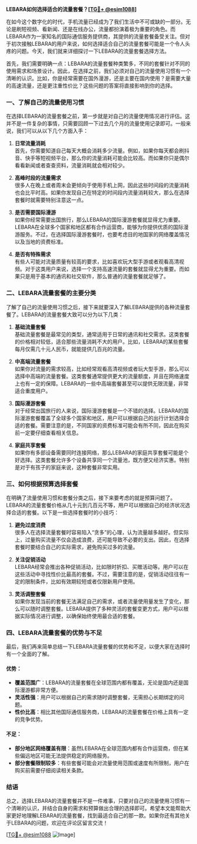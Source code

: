 **LEBARA如何选择适合的流量套餐？[[TG💪+ @esim1088](https://t.me/s/esim1088)]**

在如今这个数字化的时代，手机流量已经成为了我们生活中不可或缺的一部分。无论是刷短视频、看新闻、还是在线办公，流量都扮演着极为重要的角色。而LEBARA作为一家知名的国际通信服务提供商，其提供的流量套餐备受关注。但对于初次接触LEBARA的用户来说，如何选择适合自己的流量套餐可能是一个令人头疼的问题。今天，我们就来详细探讨一下LEBARA的流量套餐选择方法。

首先，我们需要明确一点：LEBARA的流量套餐种类繁多，不同的套餐针对不同的使用需求和场景设计。因此，在选择之前，我们必须对自己的流量使用习惯有一个清晰的认识。比如，你是经常需要在国外漫游，还是主要在国内使用？是需要大量的高速流量，还是更注重性价比？这些问题的答案将直接影响到你的选择。

### **一、了解自己的流量使用习惯**

在选择LEBARA的流量套餐之前，第一步就是对自己的流量使用情况进行评估。这并不是一件复杂的事情，只需要回顾一下过去几个月的流量使用记录即可。一般来说，我们可以从以下几个方面入手：

1. **日常流量消耗**  
   首先，你需要知道自己每天大概会消耗多少流量。例如，如果你每天都会刷抖音、快手等短视频平台，那么你的流量消耗可能会比较高。而如果你只是偶尔看看新闻或者查查资料，流量消耗就会相对较少。

2. **高峰时段的流量需求**  
   很多人在晚上或者周末会更倾向于使用手机上网，因此这些时间段的流量消耗也会比平时高。如果你发现自己在特定的时间段内流量消耗较大，那么在选择套餐时就需要特别注意这一点。

3. **是否需要国际漫游**  
   如果你经常需要出国旅行，那么LEBARA的国际漫游套餐就显得尤为重要。LEBARA在全球多个国家和地区都有合作运营商，能够为你提供优质的国际漫游服务。不过，在选择国际漫游套餐时，也要考虑目的地国家的网络覆盖情况以及当地的资费标准。

4. **是否有特殊需求**  
   有些人可能对流量质量有较高的要求，比如喜欢玩大型手游或者观看高清视频。对于这类用户来说，选择一个支持高速流量的套餐就显得尤为重要。而如果只是用于基本的通讯和社交软件，那么普通的流量套餐就足够了。

### **二、LEBARA流量套餐的主要分类**

了解了自己的流量使用习惯之后，接下来就要深入了解LEBARA提供的各种流量套餐了。LEBARA的流量套餐大致可以分为以下几类：

1. **基础流量套餐**  
   基础流量套餐是最常见的类型，通常适用于日常的通讯和社交需求。这类套餐的价格相对较低，适合那些流量消耗不大的用户。比如，LEBARA的某些套餐每月仅需几十元人民币，就能提供几百兆的流量。

2. **中高端流量套餐**  
   如果你对流量的需求较高，比如经常观看高清视频或者玩大型手游，那么可以选择中高端的流量套餐。这类套餐通常提供更大的流量额度，并且在网络速度上也有一定的保障。LEBARA的一些中高端套餐甚至可以提供无限流量，非常适合重度用户。

3. **国际漫游套餐**  
   对于经常出国旅行的人来说，国际漫游套餐是一个不错的选择。LEBARA的国际漫游套餐覆盖了全球多个国家和地区，用户可以根据自己的出行计划选择合适的套餐。需要注意的是，不同国家的资费标准可能会有所不同，因此在购买前一定要仔细查看相关信息。

4. **家庭共享套餐**  
   如果你有多部设备需要同时连接网络，那么LEBARA的家庭共享套餐可能是个好选择。这类套餐允许多个设备共享同一个流量池，既方便又经济实惠。特别是对于有孩子的家庭来说，这种套餐非常实用。

### **三、如何根据预算选择套餐**

在明确了流量使用习惯和套餐分类之后，接下来要考虑的就是预算问题了。LEBARA的流量套餐价格从几十元到几百元不等，用户可以根据自己的经济状况选择合适的套餐。以下是一些选择套餐时的小技巧：

1. **避免过度消费**  
   很多人在选择流量套餐时容易陷入“贪多”的心理，认为流量越多越好。但实际上，过量购买流量不仅会造成浪费，还可能导致不必要的支出。因此，在选择套餐时要结合自己的实际需求，避免购买过多的流量。

2. **关注促销活动**  
   LEBARA经常会推出各种促销活动，比如限时折扣、买赠活动等。用户可以在这些活动中寻找性价比最高的套餐。不过，需要注意的是，促销活动往往有一定的限制条件，比如有效期较短或者仅限新用户使用。

3. **灵活调整套餐**  
   如果你发现当前的套餐无法满足自己的需求，或者流量使用量发生了变化，那么可以随时调整套餐。LEBARA提供了多种灵活的套餐变更方式，用户可以根据实际情况进行调整，以确保始终使用最合适的套餐。

### **四、LEBARA流量套餐的优势与不足**

最后，我们再来简单总结一下LEBARA流量套餐的优势和不足，以便大家在选择时有一个全面的了解。

#### **优势：**
- **覆盖范围广**：LEBARA的流量套餐在全球范围内都有覆盖，无论是国内还是国际漫游都非常方便。
- **灵活性强**：用户可以根据自己的需求随时调整套餐，无需担心长期绑定的问题。
- **性价比高**：相比其他国际通信服务商，LEBARA的流量套餐在价格上具有一定的竞争优势。

#### **不足：**
- **部分地区网络覆盖有限**：虽然LEBARA在全球范围内都有合作运营商，但在某些偏远地区可能无法提供稳定的网络服务。
- **部分套餐限制较多**：有些套餐可能会对流量使用范围或速度有所限制，用户在购买前需要仔细阅读相关条款。

### **结语**

总之，选择LEBARA的流量套餐并不是一件难事，只要对自己的流量使用习惯有一个清晰的认识，并结合自身的需求和预算做出合理的选择即可。希望本文能帮助大家更好地理解LEBARA的流量套餐，找到最适合自己的那一款。如果你还有其他关于LEBARA的问题，欢迎在评论区留言交流！

[[TG💪+ @esim1088](https://t.me/s/esim1088) ![Image](https://i.postimg.cc/4NQfJmqS/Snipaste-2025-05-13-00-14-12.png)]